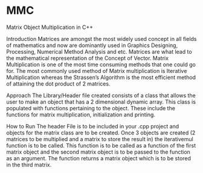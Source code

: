 # MMC
Matrix Object Multiplication in C++

Introduction
Matrices are amongst the most widely used concept in all fields of mathematics and now are dominantly used in Graphics Designing, Processing, Numerical Method Analysis and etc. Matrices are what lead to the mathematical representation of the Concept of Vector. Matrix Multiplication is one of the most time consuming methods that one could go for. The most commonly used method of Matrix multiplication is Iterative Multiplication whereas the Strassen’s Algorithm is the most efficient method of attaining the dot product of 2 matrices.

Approach
The Library/Header file created consists of a class that allows the user to make an object that has a 2 dimensional dynamic array. This class is populated with functions pertaining to the object. These include the functions for matrix multiplication, initialization and printing. 

How to Run
The header File is to be included in your .cpp project and objects for the matrix class are to be created. Once 3 objects are created (2 matrices to be multiplied and a matrix to store the result in) the iterativemul function is to be called. This function is to be called as a function of the first matrix object and the second matrix object is to be passed to the function as an argument. The function returns a matrix object which is to be stored in the third matrix.



